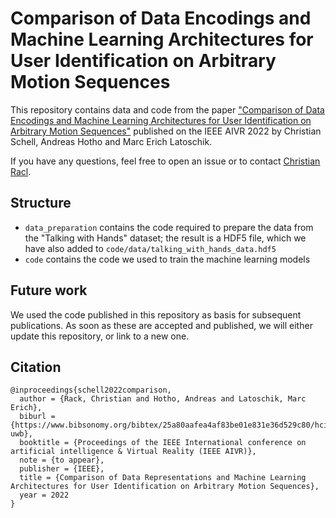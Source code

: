 # Comparison of Data Encodings and Machine Learning Architectures for User Identification on Arbitrary Motion Sequences

This repository contains data and code from the paper ["Comparison of Data Encodings and Machine Learning Architectures for User Identification on Arbitrary Motion Sequences"](https://www.bibsonomy.org/bibtex/25a80aafea4af83be01e831e36d529c80/hci-uwb) published on the IEEE AIVR 2022 by Christian Schell, Andreas Hotho and Marc Erich Latoschik.

If you have any questions, feel free to open an issue or to contact [Christian Racl](christian.rack@uni-wuerzburg.de).

## Structure

- `data_preparation` contains the code required to prepare the data from the "Talking with Hands" dataset; the result is a HDF5 file, which we have also added to  `code/data/talking_with_hands_data.hdf5`
- `code` contains the code we used to train the machine learning models

## Future work

We used the code published in this repository as basis for subsequent publications. As soon as these are accepted and published, we will either update this repository, or link to a new one.


## Citation

```
@inproceedings{schell2022comparison,
  author = {Rack, Christian and Hotho, Andreas and Latoschik, Marc Erich},
  biburl = {https://www.bibsonomy.org/bibtex/25a80aafea4af83be01e831e36d529c80/hci-uwb},
  booktitle = {Proceedings of the IEEE International conference on artificial intelligence & Virtual Reality (IEEE AIVR)},
  note = {to appear},
  publisher = {IEEE},
  title = {Comparison of Data Representations and Machine Learning Architectures for User Identification on Arbitrary Motion Sequences},
  year = 2022
}

```
